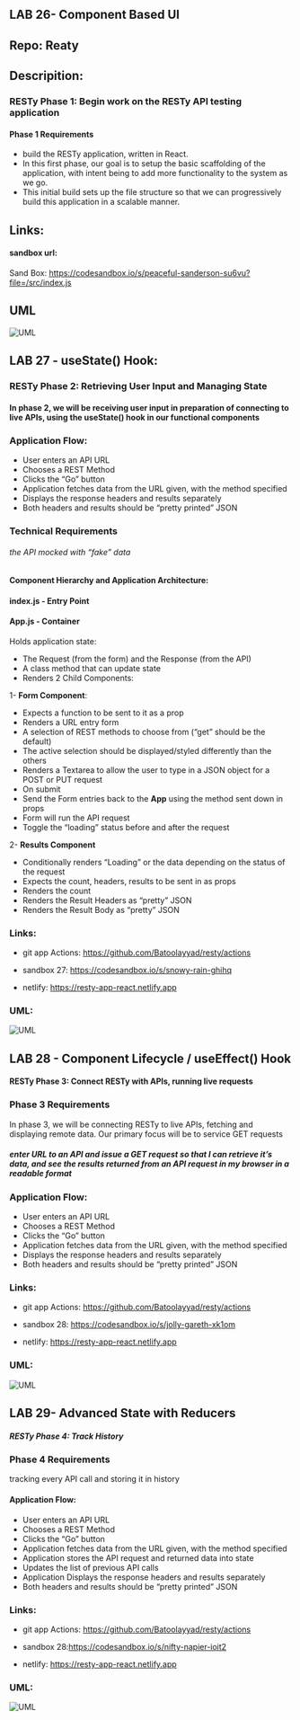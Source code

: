 ## LAB 26- Component Based UI
## Repo: Reaty


## Descripition:
### RESTy Phase 1: Begin work on the RESTy API testing application

#### Phase 1 Requirements


- build the RESTy application, written in React.
- In this first phase, our goal is to setup the basic scaffolding of the application, with intent being to add more functionality to the system as we go.
- This initial build sets up the file structure so that we can progressively build this application in a scalable manner.


## Links:

#### sandbox url:

Sand Box:
https://codesandbox.io/s/peaceful-sanderson-su6vu?file=/src/index.js




## UML
![UML](./UML26.PNG)




## LAB 27 - useState() Hook:

### RESTy Phase 2: Retrieving User Input and Managing State

#### In phase 2, we will be receiving user input in preparation of connecting to live APIs, using the useState() hook in our functional components


### Application Flow:

- User enters an API URL
- Chooses a REST Method
- Clicks the “Go” button
- Application fetches data from the URL given, with the method specified
- Displays the response headers and results separately
- Both headers and results should be “pretty printed” JSON


### Technical Requirements 
###### the API  mocked with “fake” data

#### Component Hierarchy and Application Architecture:

#### index.js - Entry Point
#### App.js - Container


 Holds application state: 
- The Request (from the form) and the Response (from the API)
- A class method that can update state
- Renders 2 Child Components:


1- **Form Component**:
- Expects a function to be sent to it as a prop
- Renders a URL entry form
- A selection of REST methods to choose from (“get” should be the default)
- The active selection should be displayed/styled differently than the others
- Renders a Textarea to allow the user to type in a JSON object for a POST or PUT request
- On submit
- Send the Form entries back to the **App** using the method sent down in props
- Form will run the API request
- Toggle the “loading” status before and after the request


2- **Results Component**
- Conditionally renders “Loading” or the data depending on the status of the request
- Expects the count, headers, results to be sent in as props
- Renders the count
- Renders the Result Headers as “pretty” JSON
- Renders the Result Body as “pretty” JSON


### Links:

- git app Actions: https://github.com/Batoolayyad/resty/actions

- sandbox 27: https://codesandbox.io/s/snowy-rain-ghihq

- netlify: https://resty-app-react.netlify.app



### UML:
![UML](./UML27.PNG)


## LAB 28 - Component Lifecycle / useEffect() Hook
#### RESTy Phase 3: Connect RESTy with APIs, running live requests

### Phase 3 Requirements
In phase 3, we will be connecting RESTy to live APIs, fetching and displaying remote data. Our primary focus will be to service GET requests


##### enter URL to an API and issue a GET request so that I can retrieve it’s data, and see the results returned from an API request in my browser in a readable format

### Application Flow:

- User enters an API URL
- Chooses a REST Method
- Clicks the “Go” button
- Application fetches data from the URL given, with the method specified
- Displays the response headers and results separately
- Both headers and results should be “pretty printed” JSON


### Links:

- git app Actions: 
https://github.com/Batoolayyad/resty/actions



- sandbox 28:
https://codesandbox.io/s/jolly-gareth-xk1om



- netlify: https://resty-app-react.netlify.app




### UML:
![UML](./UML27.PNG)





## LAB 29- Advanced State with Reducers

##### RESTy Phase 4: Track History

### Phase 4 Requirements
 tracking every API call and storing it in history

#### Application Flow:

- User enters an API URL
- Chooses a REST Method
- Clicks the “Go” button
- Application fetches data from the URL given, with the method specified
- Application stores the API request and returned data into state
- Updates the list of previous API calls
- Application Displays the response headers and results separately
- Both headers and results should be “pretty printed” JSON



### Links:

- git app Actions: https://github.com/Batoolayyad/resty/actions




- sandbox 28:https://codesandbox.io/s/nifty-napier-ioit2



- netlify: https://resty-app-react.netlify.app



### UML:
![UML](./UML29.PNG)

